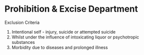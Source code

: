 # Prohibition & Excise Department

Exclusion Criteria

1. Intentional self - injury, suicide or attempted suicide
2. Whilst under the influence of intoxicating liquor or psychotropic substances
3. Morbidity due to diseases and prolonged illness